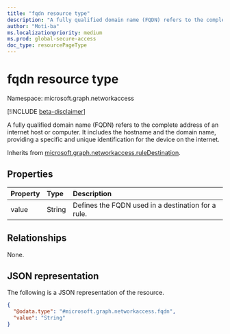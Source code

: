 ```yaml
---
title: "fqdn resource type"
description: "A fully qualified domain name (FQDN) refers to the complete address of an internet host or computer. It includes the hostname and the domain name, providing a specific and unique identification for the device on the internet."
author: "Moti-ba"
ms.localizationpriority: medium
ms.prod: global-secure-access
doc_type: resourcePageType
---
```


# fqdn resource type

Namespace: microsoft.graph.networkaccess

[!INCLUDE [beta-disclaimer](../../includes/beta-disclaimer.md)]

A fully qualified domain name (FQDN) refers to the complete address of an internet host or computer. It includes the hostname and the domain name, providing a specific and unique identification for the device on the internet.

Inherits from [microsoft.graph.networkaccess.ruleDestination](../resources/networkaccess-ruledestination.md).

## Properties
|Property|Type|Description|
|:---|:---|:---|
|value|String|Defines the FQDN used in a destination for a rule.	|

## Relationships
None.

## JSON representation
The following is a JSON representation of the resource.
<!-- {
  "blockType": "resource",
  "@odata.type": "microsoft.graph.networkaccess.fqdn"
}
-->
``` json
{
  "@odata.type": "#microsoft.graph.networkaccess.fqdn",
  "value": "String"
}
```

